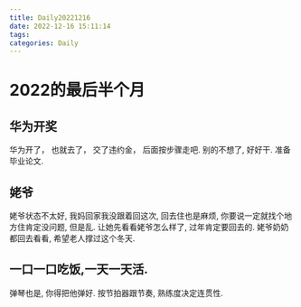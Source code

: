 ```yaml
---
title: Daily20221216
date: 2022-12-16 15:11:14
tags:
categories: Daily
---
```

# 2022的最后半个月

## 华为开奖
华为开了，
也就去了，
交了违约金，
后面按步骤走吧.
别的不想了,
好好干.
准备毕业论文.

## 姥爷
姥爷状态不太好,
我妈回家我没跟着回这次,
回去住也是麻烦,
你要说一定就找个地方住肯定没问题,
但是乱.
让她先看看姥爷怎么样了,
过年肯定要回去的.
姥爷奶奶都回去看看,
希望老人撑过这个冬天.

## 一口一口吃饭,一天一天活.
弹琴也是,
你得把他弹好.
按节拍器跟节奏,
熟练度决定连贯性.